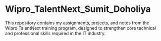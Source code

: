 # Wipro_TalentNext_Sumit_Doholiya

This repository contains my assignments, projects, and notes from the Wipro TalentNext training program, designed to strengthen core technical and professional skills required in the IT industry.
